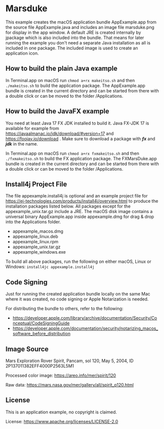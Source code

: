 # Marsduke
This example creates the macOS application bundle AppExample.app from the source file AppExample.java and includes an image file marsduke.png for display in the app window. A default JRE is created internally by jpackage which is also included into the bundle. That means for later running the example you don't need a separate Java installation as all is included in one package. The included image is used to create an application icon.

## How to build the plain Java example
In Terminal.app on macOS run `chmod a+rx makeitso.sh` and then `./makeitso.sh` to build the application package. The AppExample.app bundle is created in the current directory and can be started from there with a double click or can be moved to the folder /Applications.

## How to build the JavaFX example
You need at least Java 17 FX JDK installed to build it. Java FX-JDK 17 is available for example from https://javaalmanac.io/jdk/download/#version=17 and https://foojay.io/download . Make sure to download a package with ***fx*** and ***jdk*** in the name.

In Terminal.app on macOS run `chmod a+rx fxmakeitso.sh` and then `./fxmakeitso.sh` to build the FX application package. The FXMarsDuke.app bundle is created in the current directory and can be started from there with a double click or can be moved to the folder /Applications.

## Install4j Project File
The file appexample.install4j is optional and an example project file for https://ej-technologies.com/products/install4j/overview.html to produce the installation packages listed below. All packages except for the appexample_unix.tar.gz include a JRE. The macOS disk image contains a universal binary AppExample.app inside appexample.dmg for drag & drop into the Applications folder. 
* appexample_macos.dmg
* appexample_linux.deb
* appexample_linux.rpm
* appexample_unix.tar.gz
* appexample_windows.exe

To build all above packages, run the following on either macOS, Linux or Windows: `install4jc appexample.install4j`

## Code Signing
Just for running the created application bundle locally on the same Mac where it was created, no code signing or Apple Notarization is needed.

For distributing the bundle to others, refer to the following:
* https://developer.apple.com/library/archive/documentation/Security/Conceptual/CodeSigningGuide
* https://developer.apple.com/documentation/security/notarizing_macos_software_before_distribution

## Image Source
Mars Exploration Rover Spirit, Pancam, sol 120, May 5, 2004, ID 2P137011382EFF4000P2563L5M1

Processed color image: https://areo.info/mer/spirit/120

Raw data: https://mars.nasa.gov/mer/gallery/all/spirit_p120.html

## License
This is an application example, no copyright is claimed.

License: https://www.apache.org/licenses/LICENSE-2.0
